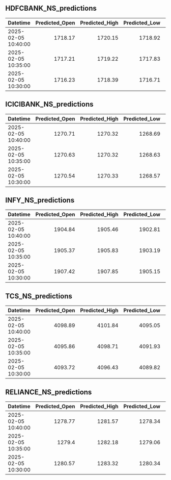 ## HDFCBANK_NS_predictions
| Datetime            |   Predicted_Open |   Predicted_High |   Predicted_Low |   Predicted_Close |   Predicted_Volume |
|:--------------------|-----------------:|-----------------:|----------------:|------------------:|-------------------:|
| 2025-02-05 10:40:00 |          1718.17 |          1720.15 |         1718.92 |           1719.01 |           105229   |
| 2025-02-05 10:35:00 |          1717.21 |          1719.22 |         1717.83 |           1718.31 |           102828   |
| 2025-02-05 10:30:00 |          1716.23 |          1718.39 |         1716.71 |           1717.65 |            99331.4 |

## ICICIBANK_NS_predictions
| Datetime            |   Predicted_Open |   Predicted_High |   Predicted_Low |   Predicted_Close |   Predicted_Volume |
|:--------------------|-----------------:|-----------------:|----------------:|------------------:|-------------------:|
| 2025-02-05 10:40:00 |          1270.71 |          1270.32 |         1268.69 |           1271.15 |            89204.3 |
| 2025-02-05 10:35:00 |          1270.63 |          1270.32 |         1268.63 |           1271.13 |            91481.6 |
| 2025-02-05 10:30:00 |          1270.54 |          1270.33 |         1268.57 |           1271.13 |            93605.1 |

## INFY_NS_predictions
| Datetime            |   Predicted_Open |   Predicted_High |   Predicted_Low |   Predicted_Close |   Predicted_Volume |
|:--------------------|-----------------:|-----------------:|----------------:|------------------:|-------------------:|
| 2025-02-05 10:40:00 |          1904.84 |          1905.46 |         1902.81 |           1903.74 |            44839.7 |
| 2025-02-05 10:35:00 |          1905.37 |          1905.83 |         1903.19 |           1904.04 |            44954.7 |
| 2025-02-05 10:30:00 |          1907.42 |          1907.85 |         1905.15 |           1905.92 |            47380.6 |

## TCS_NS_predictions
| Datetime            |   Predicted_Open |   Predicted_High |   Predicted_Low |   Predicted_Close |   Predicted_Volume |
|:--------------------|-----------------:|-----------------:|----------------:|------------------:|-------------------:|
| 2025-02-05 10:40:00 |          4098.89 |          4101.84 |         4095.05 |           4096.6  |            15983.4 |
| 2025-02-05 10:35:00 |          4095.86 |          4098.71 |         4091.93 |           4092.81 |            16301.4 |
| 2025-02-05 10:30:00 |          4093.72 |          4096.43 |         4089.82 |           4090.69 |            17712.6 |

## RELIANCE_NS_predictions
| Datetime            |   Predicted_Open |   Predicted_High |   Predicted_Low |   Predicted_Close |   Predicted_Volume |
|:--------------------|-----------------:|-----------------:|----------------:|------------------:|-------------------:|
| 2025-02-05 10:40:00 |          1278.77 |          1281.57 |         1278.34 |           1278.97 |             165048 |
| 2025-02-05 10:35:00 |          1279.4  |          1282.18 |         1279.06 |           1279.25 |             146913 |
| 2025-02-05 10:30:00 |          1280.57 |          1283.32 |         1280.34 |           1280.64 |             158306 |


